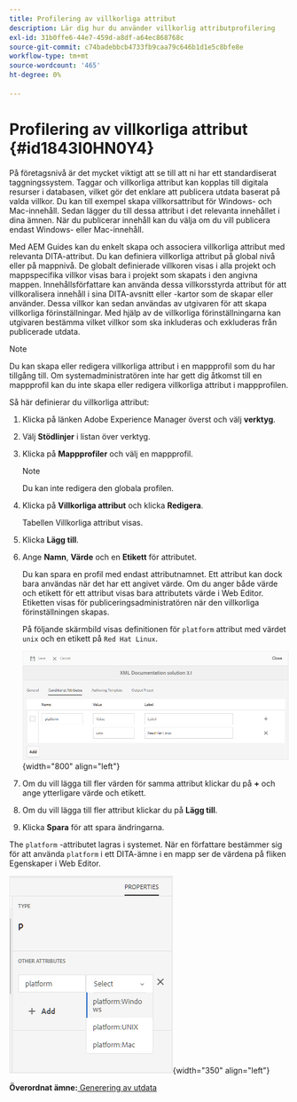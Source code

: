 ```yaml
---
title: Profilering av villkorliga attribut
description: Lär dig hur du använder villkorlig attributprofilering
exl-id: 31b0ffe6-44e7-459d-a8df-a64ec868768c
source-git-commit: c74badebbcb4733fb9caa79c646b1d1e5c8bfe8e
workflow-type: tm+mt
source-wordcount: '465'
ht-degree: 0%

---
```


# Profilering av villkorliga attribut {#id1843I0HN0Y4}

På företagsnivå är det mycket viktigt att se till att ni har ett standardiserat taggningssystem. Taggar och villkorliga attribut kan kopplas till digitala resurser i databasen, vilket gör det enklare att publicera utdata baserat på valda villkor. Du kan till exempel skapa villkorsattribut för Windows- och Mac-innehåll. Sedan lägger du till dessa attribut i det relevanta innehållet i dina ämnen. När du publicerar innehåll kan du välja om du vill publicera endast Windows- eller Mac-innehåll.

Med AEM Guides kan du enkelt skapa och associera villkorliga attribut med relevanta DITA-attribut. Du kan definiera villkorliga attribut på global nivå eller på mappnivå. De globalt definierade villkoren visas i alla projekt och mappspecifika villkor visas bara i projekt som skapats i den angivna mappen. Innehållsförfattare kan använda dessa villkorsstyrda attribut för att villkoralisera innehåll i sina DITA-avsnitt eller -kartor som de skapar eller använder. Dessa villkor kan sedan användas av utgivaren för att skapa villkorliga förinställningar. Med hjälp av de villkorliga förinställningarna kan utgivaren bestämma vilket villkor som ska inkluderas och exkluderas från publicerade utdata.

>[!NOTE]
>
> Du kan skapa eller redigera villkorliga attribut i en mappprofil som du har tillgång till. Om systemadministratören inte har gett dig åtkomst till en mappprofil kan du inte skapa eller redigera villkorliga attribut i mappprofilen.

Så här definierar du villkorliga attribut:

1. Klicka på länken Adobe Experience Manager överst och välj **verktyg**.

1. Välj **Stödlinjer** i listan över verktyg.

1. Klicka på **Mappprofiler** och välj en mappprofil.

   >[!NOTE]
   >
   > Du kan inte redigera den globala profilen.

1. Klicka på **Villkorliga attribut** och klicka **Redigera**.

   Tabellen Villkorliga attribut visas.

1. Klicka **Lägg till**.

1. Ange **Namn**, **Värde** och en **Etikett** för attributet.

   Du kan spara en profil med endast attributnamnet. Ett attribut kan dock bara användas när det har ett angivet värde. Om du anger både värde och etikett för ett attribut visas bara attributets värde i Web Editor. Etiketten visas för publiceringsadministratören när den villkorliga förinställningen skapas.

   På följande skärmbild visas definitionen för `platform` attribut med värdet `unix` och en etikett på `Red Hat Linux`.

   ![](images/add-profile.png){width="800" align="left"}

1. Om du vill lägga till fler värden för samma attribut klickar du på **+** och ange ytterligare värde och etikett.

1. Om du vill lägga till fler attribut klickar du på **Lägg till**.

1. Klicka **Spara** för att spara ändringarna.


The `platform` -attributet lagras i systemet. När en författare bestämmer sig för att använda `platform` i ett DITA-ämne i en mapp ser de värdena på fliken Egenskaper i Web Editor.

![](images/properties-tab.png){width="350" align="left"}

**Överordnat ämne:**[ Generering av utdata](generate-output.md)
